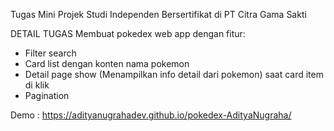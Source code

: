 Tugas Mini Projek Studi Independen Bersertifikat di PT Citra Gama Sakti

DETAIL TUGAS
Membuat pokedex web app dengan fitur:
- Filter search
- Card list dengan konten nama pokemon
- Detail page show (Menampilkan info detail dari pokemon) saat card item di klik
- Pagination

Demo : https://adityanugrahadev.github.io/pokedex-AdityaNugraha/
